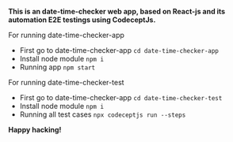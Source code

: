 **This is an date-time-checker web app, based on React-js and its automation E2E testings using CodeceptJs.**

For running date-time-checker-app

+ First go to date-time-checker-app
  `cd date-time-checker-app`
+ Install node module
  `npm i`
+ Running app
  `npm start`

For running date-time-checker-test

+ First go to date-time-checker-app
  `cd date-time-checker-test`
+ Install node module
  `npm i`
+ Running all test cases
  `npx codeceptjs run --steps`

**Happy hacking!**



